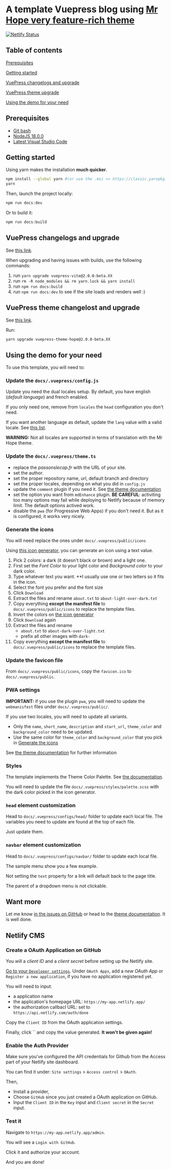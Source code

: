 # A template Vuepress blog using [Mr Hope very feature-rich theme](https://theme-hope.vuejs.press/)

[![Netlify Status](https://api.netlify.com/api/v1/badges/aabaf9be-15b0-4ddc-9944-be4c7aff5057/deploy-status)](https://app.netlify.com/sites/passonslecap/deploys)

## Table of contents

[Prerequisites](#prerequisites)

[Getting started](#getting-started)

[VuePress changelogs and upgrade](#vuepress-changelogs-and-upgrade)

[VuePress theme upgrade](#vuepress-theme-changelost-and-upgrade)

[Using the demo for your need]()

## Prerequisites

- [Git bash](https://git-scm.com/downloads)
- [NodeJS 18.0.0](https://nodejs.org/en/blog/release/v16.13.1/)
- [Latest Visual Studio Code](https://code.visualstudio.com/download)

## Getting started

Using yarn makes the installation **much quicker**.

```sh
npm install --global yarn #(or use the .msi => https://classic.yarnpkg.com/lang/en/docs/install/#windows-stable)
yarn
```

Then, launch the project locally:

```sh
npm run docs:dev
```

Or to build it:

```sh
npm run docs:build
```

## VuePress changelogs and upgrade

See [this link](https://github.com/vuepress/vuepress-next/blob/main/CHANGELOG.md).

When upgrading and having issues with builds, use the following commands:

1. run `yarn upgrade vuepress-vite@2.0.0-beta.XX`
2. run `rm -R node_modules && rm yarn.lock && yarn install`
3. run `npm run docs:build`
4. run `npm run docs:dev` to see if the site loads and renders well :)

## VuePress theme changelost and upgrade

See [this link](https://github.com/vuepress-theme-hope/vuepress-theme-hope/releases).

Run:

```sh
yarn upgrade vuepress-theme-hope@2.0.0-beta.XX
```

## Using the demo for your need

To use this template, you will need to:

### Update the `docs/.vuepress/config.js`

Update you need the dual locales setup.
By default, you have english (_default language_) and french enabled.

If you only need one, remove from `locales` the `head` configuration you don't need.

If you want another language as default, update the `lang` value with a valid locale. See [this list](https://www.fincher.org/Utilities/CountryLanguageList.shtml).

**WARNING:** Not all locales are supported in terms of translation with the Mr Hope theme.

### Update the `docs/.vuepress/theme.ts`

- replace the _passonslecap.fr_ with the URL of your site.
- set the author.
- set the proper repository name, url, default branch and directory
- set the proper locales, depending on what you did in `config.js`
- update the `comment` plugin if you need it. See [the theme documentation](https://theme-hope.vuejs.press/guide/feature/comment.html#comment-provider)
- set the option you want from `mdEnhance` plugin. **BE CAREFUL**: activiting too many options may fail while deploying to Netlify because of memory limit. The default options actived work.
- disable the `pwa` (for Progressive Web Apps) if you don't need it. But as it is configured, it works very nicely.

### Generate the icons

You will need replace the ones under `docs/.vuepress/public/icons`

Using [this icon generator](https://favicon.io/favicon-generator/), you can generate an icon using a text value.

1. Pick 2 colors: a dark (it doesn't black or brown) and a light one.
2. First set the _Font Color_ to your light color and _Background color_ to your dark color.
3. Type whatever text you want. \*\*I usually use one or two letters so it fits in the icon.
4. Select the font you prefer and the font size
5. Click `Download`
6. Extract the files and rename `about.txt` to `about-light-over-dark.txt`
7. Copy everything **except the manifest file** to `docs/.vuepress/public/icons` to replace the template files.
8. Invert the colors on [the icon generator](https://favicon.io/favicon-generator/)
9. Click `Download` again
10. Extract the files and rename
    - `about.txt` to `about-dark-over-light.txt`
    - prefix all other images with `dark-`
11. Copy everything **except the manifest file** to `docs/.vuepress/public/icons` to replace the template files.

### Update the favicon file

From `docs/.vuepress/public/icons`, copy the `favicon.ico` to `docs/.vuepress/public`.

### PWA settings

**IMPORTANT:** if you use the plugin `pwa`, you will need to update the `webmanisfest` files under `docs/.vuepress/public/`.

If you use two locales, you will need to update all variants.

- Only the `name`, `short_name`, `description` and `start_url`, `theme_color` and `background_color` need to be updated.
- Use the same color for `theme_color` and `background_color` that you pick in [Generate the icons](#generate-the-icons)

See [the theme documentation](https://theme-hope.vuejs.press/guide/advanced/pwa.html#further-reading) for further information

### Styles

The template implements the Theme Color Palette. See [the documentation](https://theme-hope.vuejs.press/guide/interface/theme-color.html#setting-default-theme-color).

You will need to update the file `docs/.vuepress/styles/palette.scss` with the dark color picked in the icon generator.

### `head` element customization

Head to `docs/.vuepress/configs/head/` folder to update each local file. The variables you need to update are found at the top of each file.

Just update them.

### `navbar` element customization

Head to `docs/.vuepress/configs/navbar/` folder to update each local file.

The sample menu show you a few example.

Not setting the `text` property for a link will default back to the page title.

The parent of a dropdown menu is not clickable.

## Want more

Let me know [in the issues on GitHub](https://github.com/Puzzlout/TemplateVuepress/issues) or head to the [theme documentation](https://theme-hope.vuejs.press/). It is well done.

## Netlify CMS

### Create a OAuth Application on GitHub

You will a _client ID_ and a _client secret_ before setting up the Netlify site.

[Go to your `Developer settings`](https://github.com/settings/developers).
Under `OAuth Apps`, add a _new OAuth App_ or `Register a new application`, if you have no application registered yet.

You will need to input:

- a application name
- the application's homepage URL: `https://my-app.netlify.app/`
- the authorization callbacl URL: set to `https://api.netlify.com/auth/done`

Copy the `Client ID` from the OAuth application settings.

Finally, click `` and copy the value generated. **It won't be given again!**

### Enable the Auth Provider

Make sure you've configured the API credentials for Github from the Access part of your Netlify site dashboard.

You can find it under: `Site settings` > `Access control` > `OAuth`.

Then,

- Install a provider,
- Choose `GitHub` since you just created a OAuth application on GitHub.
- Input the `Client ID` in the `Key` input and `Client secret` in the `Secret` input.

### Test it

Navigate to `https://my-app.netlify.app/admin`.

You will see a `Login with GitHub`.

Click it and authorize your account.

And you are done!
